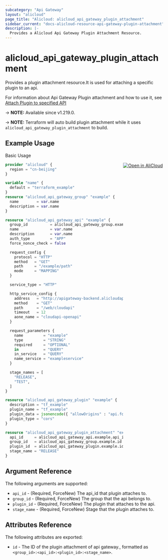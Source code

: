 ```yaml
---
subcategory: "Api Gateway"
layout: "alicloud"
page_title: "Alicloud: alicloud_api_gateway_plugin_attachment"
sidebar_current: "docs-alicloud-resource-api-gateway-plugin-attachment"
description: |-
  Provides a Alicloud Api Gateway Plugin Attachment Resource.
---
```


# alicloud_api_gateway_plugin_attachment

Provides a plugin attachment resource.It is used for attaching a specific plugin to an api. 

For information about Api Gateway Plugin attachment and how to use it, see [Attach Plugin to specified API](https://www.alibabacloud.com/help/en/api-gateway/developer-reference/api-cloudapi-2016-07-14-attachplugin)

-> **NOTE:** Available since v1.219.0.

-> **NOTE:** Terraform will auto build plugin attachment while it uses `alicloud_api_gateway_plugin_attachment` to build.

## Example Usage
<div class="oics-button" style="float: right;margin: 0 0 -40px 0;">
  <a href="https://api.aliyun.com/api-tools/terraform?resource=alicloud_api_gateway_plugin_attachment&exampleId=25739863-f177-e95c-908d-cd9ce1d804d9fdb80ee5&activeTab=example&spm=docs.r.api_gateway_plugin_attachment.0.25739863f1" target="_blank">
    <img alt="Open in AliCloud" src="https://img.alicdn.com/imgextra/i1/O1CN01hjjqXv1uYUlY56FyX_!!6000000006049-55-tps-254-36.svg" style="max-height: 44px; margin: 32px auto; max-width: 100%;">
  </a>
</div>

Basic Usage

```terraform
provider "alicloud" {
  region = "cn-beijing"
}

variable "name" {
  default = "terraform_example"
}
resource "alicloud_api_gateway_group" "example" {
  name        = var.name
  description = var.name
}

resource "alicloud_api_gateway_api" "example" {
  group_id          = alicloud_api_gateway_group.example.id
  name              = var.name
  description       = var.name
  auth_type         = "APP"
  force_nonce_check = false

  request_config {
    protocol = "HTTP"
    method   = "GET"
    path     = "/example/path"
    mode     = "MAPPING"
  }

  service_type = "HTTP"

  http_service_config {
    address   = "http://apigateway-backend.alicloudapi.com:8080"
    method    = "GET"
    path      = "/web/cloudapi"
    timeout   = 12
    aone_name = "cloudapi-openapi"
  }

  request_parameters {
    name         = "example"
    type         = "STRING"
    required     = "OPTIONAL"
    in           = "QUERY"
    in_service   = "QUERY"
    name_service = "exampleservice"
  }

  stage_names = [
    "RELEASE",
    "TEST",
  ]
}

resource "alicloud_api_gateway_plugin" "example" {
  description = "tf_example"
  plugin_name = "tf_example"
  plugin_data = jsonencode({ "allowOrigins" : "api.foo.com", "allowMethods" : "GET,POST,PUT,DELETE,HEAD,OPTIONS,PATCH", "allowHeaders" : "Authorization,Accept,Accept-Ranges,Cache-Control,Range,Date,Content-Type,Content-Length,Content-MD5,User-Agent,X-Ca-Signature,X-Ca-Signature-Headers,X-Ca-Signature-Method,X-Ca-Key,X-Ca-Timestamp,X-Ca-Nonce,X-Ca-Stage,X-Ca-Request-Mode,x-ca-deviceid", "exposeHeaders" : "Content-MD5,Server,Date,Latency,X-Ca-Request-Id,X-Ca-Error-Code,X-Ca-Error-Message", "maxAge" : 172800, "allowCredentials" : true })
  plugin_type = "cors"
}

resource "alicloud_api_gateway_plugin_attachment" "example" {
  api_id     = alicloud_api_gateway_api.example.api_id
  group_id   = alicloud_api_gateway_group.example.id
  plugin_id  = alicloud_api_gateway_plugin.example.id
  stage_name = "RELEASE"
}
```

## Argument Reference

The following arguments are supported:

* `api_id` - (Required, ForceNew) The api_id that plugin attaches to.
* `group_id` - (Required, ForceNew) The group that the api belongs to.
* `plugin_id` - (Required, ForceNew) The plugin that attaches to the api.
* `stage_name` - (Required, ForceNew) Stage that the plugin attaches to.

## Attributes Reference

The following attributes are exported:

* `id` - The ID of the plugin attachment of api gateway., formatted as `<group_id>:<api_id>:<plugin_id>:<stage_name>`.
